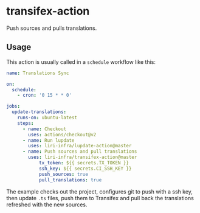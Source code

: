 # transifex-action

Push sources and pulls translations.

## Usage

This action is usually called in a `schedule` workflow like this:

```yaml
name: Translations Sync

on:
  schedule:
    - cron: '0 15 * * 0'

jobs:
  update-translations:
    runs-on: ubuntu-latest
    steps:
      - name: Checkout
        uses: actions/checkout@v2
      - name: Run lupdate
        uses: liri-infra/lupdate-action@master
      - name: Push sources and pull translations
        uses: liri-infra/transifex-action@master
            tx_token: ${{ secrets.TX_TOKEN }}
            ssh_key: ${{ secrets.CI_SSH_KEY }}
            push_sources: true
            pull_translations: true
```

The example checks out the project, configures git to push with a ssh key,
then update `.ts` files, push them to Transifex and pull back the
translations refreshed with the new sources.
